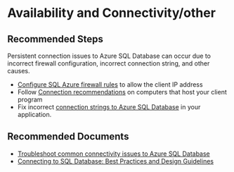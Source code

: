 <properties
	pageTitle="availability and connectivity/other issue not listed"
	description="availability and connectivity/other issue not listed"
	service="microsoft.sql"
	resource="servers"
	authors="emlisa"
	displayOrder="2"
	selfHelpType="generic"
	supportTopicIds="32628803"
	resourceTags=""
	productPesIds="13491"
	cloudEnvironments="public"
	articleId="ed1aaaa4-1761-4969-bdeb-c4b449b052b0"
/>

# Availability and Connectivity/other

## **Recommended Steps**

Persistent connection issues to Azure SQL Database can occur due to incorrect firewall configuration, incorrect connection string, and other causes.

* [Configure SQL Azure firewall rules](https://docs.azure.cn/sql-database/sql-database-configure-firewall-settings/)
to allow the client IP address
* Follow [Connection recommendations](https://azure.microsoft.com/documentation/articles/sql-database-connect-central-recommendations/#connection-recommendations) on computers that host your client program<br>
* Fix incorrect [connection strings to Azure SQL Database](https://docs.azure.cn/sql-database/sql-database-connectivity-issues/#connections-to-azure-sql-database) in your application.<br>

## **Recommended Documents**

* [Troubleshoot common connectivity issues to Azure SQL Database](https://docs.azure.cn/sql-database/sql-database-troubleshoot-common-connection-issues/)<br>
* [Connecting to SQL Database: Best Practices and Design Guidelines](https://docs.azure.cn/sql-database/sql-database-troubleshoot-common-connection-issues/)
